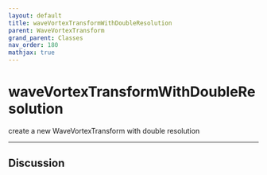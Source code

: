 ```yaml
---
layout: default
title: waveVortexTransformWithDoubleResolution
parent: WaveVortexTransform
grand_parent: Classes
nav_order: 180
mathjax: true
---
```


#  waveVortexTransformWithDoubleResolution

create a new WaveVortexTransform with double resolution


---

## Discussion

  
